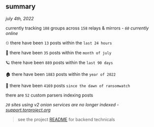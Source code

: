 
## summary
_july 4th, 2022_

currently tracking `108` groups across `158` relays & mirrors - _`60` currently online_

⏲ there have been `13` posts within the `last 24 hours`

🦈 there have been `35` posts within the `month of july`

🪐 there have been `889` posts within the `last 90 days`

🏚 there have been `1883` posts within the `year of 2022`

🦕 there have been `4169` posts `since the dawn of ransomwatch`

there are `52` custom parsers indexing posts

_`20` sites using v2 onion services are no longer indexed - [support.torproject.org](https://support.torproject.org/onionservices/v2-deprecation/)_

> see the project [README](https://github.com/joshhighet/ransomwatch#ransomwatch--) for backend technicals
